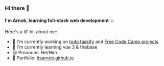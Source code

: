 ### Hi there 👋
#### I'm Arnob, learning full-stack web development ☺️

Here's a lil' bit about me:
- 🔭 I'm currently working on [todo taskify](https://todo-taskify.web.app) and [Free Code Camp projects](https://github.com/itsarnob/fcc-projects)
- 🌱 I'm currently learning vue 3 & firebase 
- 😃 Pronouns: He/Him 
- 🙋 Portfolio: [itsarnob.github.io](https://itsarnob.github.io)


